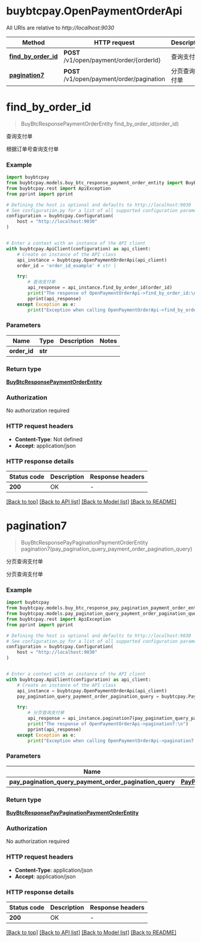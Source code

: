 # buybtcpay.OpenPaymentOrderApi

All URIs are relative to *http://localhost:9030*

Method | HTTP request | Description
------------- | ------------- | -------------
[**find_by_order_id**](OpenPaymentOrderApi.md#find_by_order_id) | **POST** /v1/open/payment/order/{orderId} | 查询支付单
[**pagination7**](OpenPaymentOrderApi.md#pagination7) | **POST** /v1/open/payment/order/pagination | 分页查询支付单


# **find_by_order_id**
> BuyBtcResponsePaymentOrderEntity find_by_order_id(order_id)

查询支付单

根据订单号查询支付单

### Example


```python
import buybtcpay
from buybtcpay.models.buy_btc_response_payment_order_entity import BuyBtcResponsePaymentOrderEntity
from buybtcpay.rest import ApiException
from pprint import pprint

# Defining the host is optional and defaults to http://localhost:9030
# See configuration.py for a list of all supported configuration parameters.
configuration = buybtcpay.Configuration(
    host = "http://localhost:9030"
)


# Enter a context with an instance of the API client
with buybtcpay.ApiClient(configuration) as api_client:
    # Create an instance of the API class
    api_instance = buybtcpay.OpenPaymentOrderApi(api_client)
    order_id = 'order_id_example' # str | 

    try:
        # 查询支付单
        api_response = api_instance.find_by_order_id(order_id)
        print("The response of OpenPaymentOrderApi->find_by_order_id:\n")
        pprint(api_response)
    except Exception as e:
        print("Exception when calling OpenPaymentOrderApi->find_by_order_id: %s\n" % e)
```



### Parameters


Name | Type | Description  | Notes
------------- | ------------- | ------------- | -------------
 **order_id** | **str**|  | 

### Return type

[**BuyBtcResponsePaymentOrderEntity**](BuyBtcResponsePaymentOrderEntity.md)

### Authorization

No authorization required

### HTTP request headers

 - **Content-Type**: Not defined
 - **Accept**: application/json

### HTTP response details

| Status code | Description | Response headers |
|-------------|-------------|------------------|
**200** | OK |  -  |

[[Back to top]](#) [[Back to API list]](../README.md#documentation-for-api-endpoints) [[Back to Model list]](../README.md#documentation-for-models) [[Back to README]](../README.md)

# **pagination7**
> BuyBtcResponsePayPaginationPaymentOrderEntity pagination7(pay_pagination_query_payment_order_pagination_query)

分页查询支付单

分页查询支付单

### Example


```python
import buybtcpay
from buybtcpay.models.buy_btc_response_pay_pagination_payment_order_entity import BuyBtcResponsePayPaginationPaymentOrderEntity
from buybtcpay.models.pay_pagination_query_payment_order_pagination_query import PayPaginationQueryPaymentOrderPaginationQuery
from buybtcpay.rest import ApiException
from pprint import pprint

# Defining the host is optional and defaults to http://localhost:9030
# See configuration.py for a list of all supported configuration parameters.
configuration = buybtcpay.Configuration(
    host = "http://localhost:9030"
)


# Enter a context with an instance of the API client
with buybtcpay.ApiClient(configuration) as api_client:
    # Create an instance of the API class
    api_instance = buybtcpay.OpenPaymentOrderApi(api_client)
    pay_pagination_query_payment_order_pagination_query = buybtcpay.PayPaginationQueryPaymentOrderPaginationQuery() # PayPaginationQueryPaymentOrderPaginationQuery | 

    try:
        # 分页查询支付单
        api_response = api_instance.pagination7(pay_pagination_query_payment_order_pagination_query)
        print("The response of OpenPaymentOrderApi->pagination7:\n")
        pprint(api_response)
    except Exception as e:
        print("Exception when calling OpenPaymentOrderApi->pagination7: %s\n" % e)
```



### Parameters


Name | Type | Description  | Notes
------------- | ------------- | ------------- | -------------
 **pay_pagination_query_payment_order_pagination_query** | [**PayPaginationQueryPaymentOrderPaginationQuery**](PayPaginationQueryPaymentOrderPaginationQuery.md)|  | 

### Return type

[**BuyBtcResponsePayPaginationPaymentOrderEntity**](BuyBtcResponsePayPaginationPaymentOrderEntity.md)

### Authorization

No authorization required

### HTTP request headers

 - **Content-Type**: application/json
 - **Accept**: application/json

### HTTP response details

| Status code | Description | Response headers |
|-------------|-------------|------------------|
**200** | OK |  -  |

[[Back to top]](#) [[Back to API list]](../README.md#documentation-for-api-endpoints) [[Back to Model list]](../README.md#documentation-for-models) [[Back to README]](../README.md)

